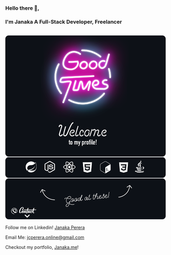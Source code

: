 ### Hello there 👋,
### I'm Janaka A Full-Stack Developer, Freelancer
<div align="center">
	<br>
		<img src="mybanner.svg">
	<br>
</div>

Follow me on Linkedin! [Janaka Perera](https://www.linkedin.com/in/janaka-perera-704704157/)

Email Me: [jcperera.online@gmail.com](jcperera.online@gmail.com)

Checkout my portfolio, [Janaka.me](janaka.me)!

